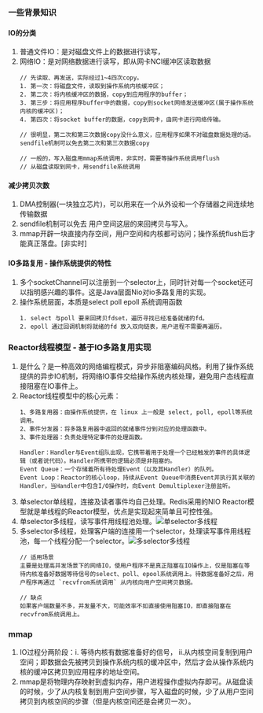 ### 一些背景知识
#### IO的分类
1. 普通文件IO：是对磁盘文件上的数据进行读写，
2. 网络IO：是对网络数据进行读写，即从网卡NCI缓冲区读取数据
    ```
    // 先读取、再发送，实际经过1~4四次copy。
    1. 第一次：将磁盘文件，读取到操作系统内核缓冲区；
    2. 第二次：将内核缓冲区的数据，copy到应用程序的buffer；
    3. 第三步：将应用程序buffer中的数据，copy到socket网络发送缓冲区(属于操作系统内核的缓冲区)；
    4. 第四次：将socket buffer的数据，copy到网卡，由网卡进行网络传输。

    // 很明显，第二次和第三次数据copy没什么意义，应用程序如果不对磁盘数据处理的话。
    sendfile机制可以免去第二次和第三次数据copy

    // 一般的，写入磁盘用mmap系统调用，非实时，需要等操作系统调用flush
    // 从磁盘读取到网卡，用sendfile系统调用
    ```
#### 减少拷贝次数
1. DMA控制器(一块独立芯片)，可以用来在一个从外设和一个存储器之间连续地传输数据
2. sendfile机制可以免去 用户空间这层的来回拷贝与写入。
3. mmap开辟一块直接内存空间，用户空间和内核都可访问；操作系统flush后才能真正落盘。[非实时]

#### IO多路复用 - 操作系统提供的特性
1. 多个socketChannel可以注册到一个selector上，同时针对每一个socket还可以指明感兴趣的事件。这是Java层面Nio对io多路复用的实现。
2. 操作系统层面，本质是select poll epoll 系统调用函数
    ```
    1. select 与poll 要来回拷贝fdset，遍历寻找已经准备就绪的fd。
    2. epoll 通过回调机制将就绪的fd 放入双向链表，用户进程不需要再遍历。
    ```

### Reactor线程模型 - 基于IO多路复用实现
1. 是什么？是一种高效的网络编程模式，异步非阻塞编码风格。利用了操作系统提供的异步IO机制，将网络IO事件交给操作系统内核处理，避免用户态线程直接阻塞在IO事件上。
2. Reactor线程模型中的核心元素：
    ```
    1、多路复用器：由操作系统提供，在 linux 上一般是 select, poll, epoll等系统调用。
    2、事件分发器：将多路复用器中返回的就绪事件分到对应的处理函数中。
    3、事件处理器：负责处理特定事件的处理函数。

    Handler：Handler与Event组队出现，它携带着用于处理一个已经触发的事件的具体逻辑（或者说代码）。Handler所携带的逻辑必须是非阻塞的。
    Event Queue：一个存储着所有待处理Event（以及其Handler）的队列。
    Event Loop：Reactor的核心loop，持续从Event Queue中消费Event并执行其关联的Handler，当Handler中包含I/O操作时，向Event Demultiplexer注册监听。

    ```
3. 单selector单线程，连接及读者事件均自己处理。Redis采用的NIO Reactor模型就是单线程的Reactor模型，优点是实现起来简单且可控性强。
4. 单selector多线程，读写事件用线程池处理。![单selector多线程](https://qn.mayu1024.com/hexo%E5%8D%9A%E5%AE%A2/%E5%A4%9A%E7%BA%BF%E7%A8%8B/netty-single-selector.png)
5. 多selector多线程，处理客户端的连接用一个selector，处理读写事件用线程池，每一个线程分配一个selector。![多selector多线程](https://qn.mayu1024.com/hexo%E5%8D%9A%E5%AE%A2/%E5%A4%9A%E7%BA%BF%E7%A8%8B/netty-multi-selector.png)
    ```
    // 适用场景
    主要是处理高并发场景下的网络IO，使用户程序不是真正阻塞在IO操作上，仅是阻塞在等待内核准备好数据等待信号的select、poll、epool系统调用上。待数据准备好之后，用户程序再通过 `recvfrom系统调用` 从内核向用户空间拷贝数据。

    // 缺点
    如果客户端数量不多，并发量不大，可能效率不如直接使用阻塞IO，即直接阻塞在recvfrom系统调用上。
    ```


### mmap
1. IO过程分两阶段：i. 等待内核有数据准备好的信号， ii.从内核空间复制到用户空间；即数据会先被拷贝到操作系统内核的缓冲区中，然后才会从操作系统内核的缓冲区拷贝到应用程序的地址空间。
2. mmap是将物理内存映射到虚拟内存，用户进程操作虚拟内存即可。从磁盘读的时候，少了从内核复制到用户空间步骤，写入磁盘的时候，少了从用户空间拷贝到内核空间的步骤（但是内核空间还是会拷贝一次）。